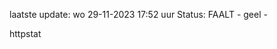 laatste update: 
wo 29-11-2023 17:52   uur 
Status: FAALT - geel - 
<div class="service Y">httpstat</div>